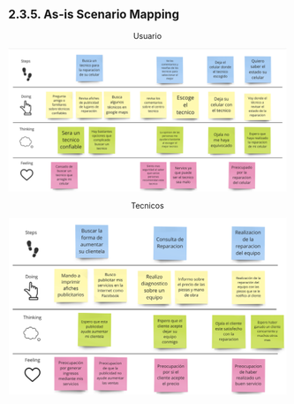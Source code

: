 ## 2.3.5. As-is Scenario Mapping
<center> Usuario </center>

![As-is Scenario Mapping Users](/Docs/Capitulo%20II/img/As-is%20escenario%20mapping%20open%20source%20(1).jpg)

<center> Tecnicos </center>

![As-is Scenario Mapping Tecnicos](/Docs/Capitulo%20II/img/As-is%20escenario%20mapping%20open%20source%20(2).jpg)
